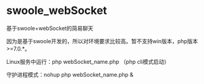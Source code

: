 # swoole_webSocket
基于swoole+webSocket的简易聊天

因为是基于swoole开发的，所以对环境要求比较高。暂不支持win版本，php版本>=7.0.*。

Linux服务中运行：php  webSocket_name.php    （php cli模式启动）

守护进程模式：nohup php webSocket_name.php  &
